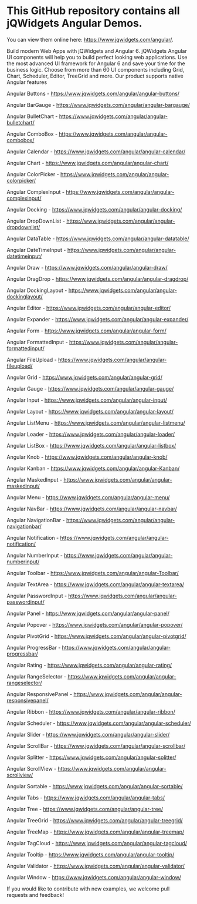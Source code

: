 # This GitHub repository contains all jQWidgets Angular Demos. 

You can view them online here: https://www.jqwidgets.com/angular/.

Build modern Web Apps with jQWidgets and Angular 6. jQWidgets Angular UI components will help you to build perfect looking web applications. Use the most advanced UI framework for Angular 6 and save your time for the business logic. Choose from more than 60 UI components including Grid, Chart, Scheduler, Editor, TreeGrid and more. Our product supports native Angular features 

Angular Buttons - https://www.jqwidgets.com/angular/angular-buttons/

Angular BarGauge - https://www.jqwidgets.com/angular/angular-bargauge/

Angular BulletChart - https://www.jqwidgets.com/angular/angular-bulletchart/

Angular ComboBox - https://www.jqwidgets.com/angular/angular-combobox/

Angular Calendar - https://www.jqwidgets.com/angular/angular-calendar/

Angular Chart - https://www.jqwidgets.com/angular/angular-chart/

Angular ColorPicker - https://www.jqwidgets.com/angular/angular-colorpicker/

Angular ComplexInput - https://www.jqwidgets.com/angular/angular-complexinput/

Angular Docking - https://www.jqwidgets.com/angular/angular-docking/

Angular DropDownList - https://www.jqwidgets.com/angular/angular-dropdownlist/

Angular DataTable - https://www.jqwidgets.com/angular/angular-datatable/

Angular DateTimeInput - https://www.jqwidgets.com/angular/angular-datetimeinput/

Angular Draw - https://www.jqwidgets.com/angular/angular-draw/

Angular DragDrop - https://www.jqwidgets.com/angular/angular-dragdrop/

Angular DockingLayout - https://www.jqwidgets.com/angular/angular-dockinglayout/

Angular Editor - https://www.jqwidgets.com/angular/angular-editor/

Angular Expander - https://www.jqwidgets.com/angular/angular-expander/

Angular Form - https://www.jqwidgets.com/angular/angular-form/

Angular FormattedInput - https://www.jqwidgets.com/angular/angular-formattedinput/

Angular FileUpload - https://www.jqwidgets.com/angular/angular-fileupload/

Angular Grid - https://www.jqwidgets.com/angular/angular-grid/

Angular Gauge - https://www.jqwidgets.com/angular/angular-gauge/

Angular Input - https://www.jqwidgets.com/angular/angular-input/

Angular Layout - https://www.jqwidgets.com/angular/angular-layout/

Angular ListMenu - https://www.jqwidgets.com/angular/angular-listmenu/

Angular Loader - https://www.jqwidgets.com/angular/angular-loader/

Angular ListBox - https://www.jqwidgets.com/angular/angular-listbox/

Angular Knob - https://www.jqwidgets.com/angular/angular-knob/

Angular Kanban - https://www.jqwidgets.com/angular/angular-Kanban/

Angular MaskedInput - https://www.jqwidgets.com/angular/angular-maskedinput/

Angular Menu - https://www.jqwidgets.com/angular/angular-menu/

Angular NavBar - https://www.jqwidgets.com/angular/angular-navbar/

Angular NavigationBar - https://www.jqwidgets.com/angular/angular-navigationbar/

Angular Notification - https://www.jqwidgets.com/angular/angular-notification/

Angular NumberInput - https://www.jqwidgets.com/angular/angular-numberinput/

Angular Toolbar - https://www.jqwidgets.com/angular/angular-Toolbar/

Angular TextArea - https://www.jqwidgets.com/angular/angular-textarea/

Angular PasswordInput - https://www.jqwidgets.com/angular/angular-passwordinput/

Angular Panel - https://www.jqwidgets.com/angular/angular-panel/

Angular Popover - https://www.jqwidgets.com/angular/angular-popover/

Angular PivotGrid - https://www.jqwidgets.com/angular/angular-pivotgrid/

Angular ProgressBar - https://www.jqwidgets.com/angular/angular-progressbar/

Angular Rating - https://www.jqwidgets.com/angular/angular-rating/

Angular RangeSelector - https://www.jqwidgets.com/angular/angular-rangeselector/

Angular ResponsivePanel - https://www.jqwidgets.com/angular/angular-responsivepanel/

Angular Ribbon - https://www.jqwidgets.com/angular/angular-ribbon/

Angular Scheduler - https://www.jqwidgets.com/angular/angular-scheduler/

Angular Slider - https://www.jqwidgets.com/angular/angular-slider/

Angular ScrollBar - https://www.jqwidgets.com/angular/angular-scrollbar/

Angular Splitter - https://www.jqwidgets.com/angular/angular-splitter/

Angular ScrollView - https://www.jqwidgets.com/angular/angular-scrollview/

Angular Sortable - https://www.jqwidgets.com/angular/angular-sortable/

Angular Tabs - https://www.jqwidgets.com/angular/angular-tabs/

Angular Tree - https://www.jqwidgets.com/angular/angular-tree/

Angular TreeGrid - https://www.jqwidgets.com/angular/angular-treegrid/

Angular TreeMap - https://www.jqwidgets.com/angular/angular-treemap/

Angular TagCloud - https://www.jqwidgets.com/angular/angular-tagcloud/

Angular Tooltip - https://www.jqwidgets.com/angular/angular-tooltip/

Angular Validator - https://www.jqwidgets.com/angular/angular-validator/

Angular Window - https://www.jqwidgets.com/angular/angular-window/

If you would like to contribute with new examples, we welcome pull requests and feedback! 
